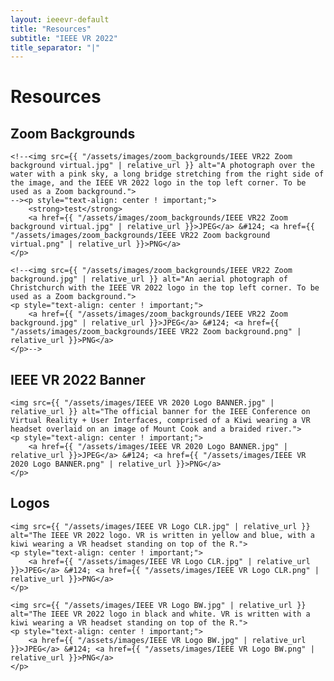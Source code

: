 ```yaml
---
layout: ieeevr-default
title: "Resources"
subtitle: "IEEE VR 2022"
title_separator: "|"
---
```


<div>
<h1 id="resources"> Resources </h1>

<div>
	<h2 id="zoom-backgrounds"> Zoom Backgrounds </h2>
	
	<!--<img src={{ "/assets/images/zoom_backgrounds/IEEE VR22 Zoom background virtual.jpg" | relative_url }} alt="A photograph over the water with a pink sky, a long bridge stretching from the right side of the image, and the IEEE VR 2022 logo in the top left corner. To be used as a Zoom background.">
	--><p style="text-align: center ! important;">
		<strong>test</strong>
		<a href={{ "/assets/images/zoom_backgrounds/IEEE VR22 Zoom background virtual.jpg" | relative_url }}>JPEG</a> &#124; <a href={{ "/assets/images/zoom_backgrounds/IEEE VR22 Zoom background virtual.png" | relative_url }}>PNG</a>
	</p>

	<!--<img src={{ "/assets/images/zoom_backgrounds/IEEE VR22 Zoom background.jpg" | relative_url }} alt="An aerial photograph of Christchurch with the IEEE VR 2022 logo in the top left corner. To be used as a Zoom background.">
	<p style="text-align: center ! important;">
		<a href={{ "/assets/images/zoom_backgrounds/IEEE VR22 Zoom background.jpg" | relative_url }}>JPEG</a> &#124; <a href={{ "/assets/images/zoom_backgrounds/IEEE VR22 Zoom background.png" | relative_url }}>PNG</a>
	</p>-->
</div>

<div>
	<h2 id="banner"> IEEE VR 2022 Banner </h2>

	<img src={{ "/assets/images/IEEE VR 2020 Logo BANNER.jpg" | relative_url }} alt="The official banner for the IEEE Conference on Virtual Reality + User Interfaces, comprised of a Kiwi wearing a VR headset overlaid on an image of Mount Cook and a braided river.">
	<p style="text-align: center ! important;">
		<a href={{ "/assets/images/IEEE VR 2020 Logo BANNER.jpg" | relative_url }}>JPEG</a> &#124; <a href={{ "/assets/images/IEEE VR 2020 Logo BANNER.png" | relative_url }}>PNG</a>
	</p>
</div>

<div>
	<h2 id="logos"> Logos </h2>

	<img src={{ "/assets/images/IEEE VR Logo CLR.jpg" | relative_url }} alt="The IEEE VR 2022 logo. VR is written in yellow and blue, with a kiwi wearing a VR headset standing on top of the R.">
	<p style="text-align: center ! important;">
		<a href={{ "/assets/images/IEEE VR Logo CLR.jpg" | relative_url }}>JPEG</a> &#124; <a href={{ "/assets/images/IEEE VR Logo CLR.png" | relative_url }}>PNG</a>
	</p>

	<img src={{ "/assets/images/IEEE VR Logo BW.jpg" | relative_url }} alt="The IEEE VR 2022 logo in black and white. VR is written with a kiwi wearing a VR headset standing on top of the R.">
	<p style="text-align: center ! important;">
		<a href={{ "/assets/images/IEEE VR Logo BW.jpg" | relative_url }}>JPEG</a> &#124; <a href={{ "/assets/images/IEEE VR Logo BW.png" | relative_url }}>PNG</a>
	</p>
</div>
 
</div>